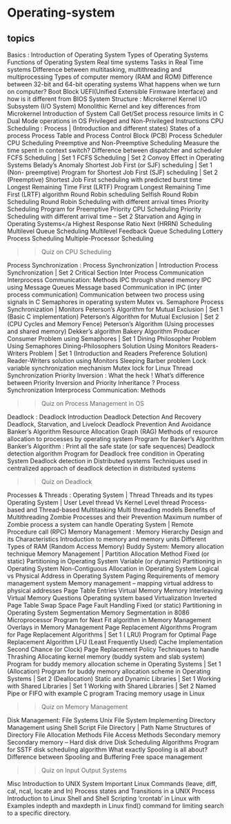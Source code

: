 # Operating-system

## topics 
Basics :
Introduction of Operating System
Types of Operating Systems
Functions of Operating System
Real time systems
Tasks in Real Time systems
Difference between multitasking, multithreading and multiprocessing
Types of computer memory (RAM and ROM)
Difference between 32-bit and 64-bit operating systems
What happens when we turn on computer?
Boot Block
UEFI(Unified Extensible Firmware Interface) and how is it different from BIOS
System Structure :
Microkernel
Kernel I/O Subsystem (I/O System)
Monolithic Kernel and key differences from Microkernel
Introduction of System Call
Get/Set process resource limits in C
Dual Mode operations in OS
Privileged and Non-Privileged Instructions
CPU Scheduling :
Process | (Introduction and different states)
States of a process
Process Table and Process Control Block (PCB)
Process Scheduler
CPU Scheduling
Preemptive and Non-Preemptive Scheduling
Measure the time spent in context switch?
Difference between dispatcher and scheduler
FCFS Scheduling | Set 1
FCFS Scheduling | Set 2
Convoy Effect in Operating Systems
Belady’s Anomaly
Shortest Job First (or SJF) scheduling | Set 1 (Non- preemptive)
Program for Shortest Job First (SJF) scheduling | Set 2 (Preemptive)
Shortest Job First scheduling with predicted burst time
Longest Remaining Time First (LRTF) Program
Longest Remaining Time First (LRTF) algorithm
Round Robin scheduling
Selfish Round Robin Scheduling
Round Robin Scheduling with different arrival times
Priority Scheduling
Program for Preemptive Priority CPU Scheduling
Priority Scheduling with different arrival time – Set 2
Starvation and Aging in Operating Systems</a
Highest Response Ratio Next (HRRN) Scheduling
Multilevel Queue Scheduling
Multilevel Feedback Queue Scheduling
Lottery Process Scheduling
Multiple-Processor Scheduling
>> Quiz on CPU Scheduling

Process Synchronization :
Process Synchronization | Introduction
Process Synchronization | Set 2
Critical Section
Inter Process Communication
Interprocess Communication: Methods
IPC through shared memory
IPC using Message Queues
Message based Communication in IPC (inter process communication)
Communication between two process using signals in C
Semaphores in operating system
Mutex vs. Semaphore
Process Synchronization | Monitors
Peterson’s Algorithm for Mutual Exclusion | Set 1 (Basic C implementation)
Peterson’s Algorithm for Mutual Exclusion | Set 2 (CPU Cycles and Memory Fence)
Peterson’s Algorithm (Using processes and shared memory)
Dekker’s algorithm
Bakery Algorithm
Producer Consumer Problem using Semaphores | Set 1
Dining Philosopher Problem Using Semaphores
Dining-Philosophers Solution Using Monitors
Readers-Writers Problem | Set 1 (Introduction and Readers Preference Solution)
Reader-Writers solution using Monitors
Sleeping Barber problem
Lock variable synchronization mechanism
Mutex lock for Linux Thread Synchronization
Priority Inversion : What the heck !
What’s difference between Priority Inversion and Priority Inheritance ?
Process Synchronization
Interprocess Communication: Methods
>> Quiz on Process Management in OS

Deadlock :
Deadlock Introduction
Deadlock Detection And Recovery
Deadlock, Starvation, and Livelock
Deadlock Prevention And Avoidance
Banker’s Algorithm
Resource Allocation Graph (RAG)
Methods of resource allocation to processes by operating system
Program for Banker’s Algorithm
Banker’s Algorithm : Print all the safe state (or safe sequences)
Deadlock detection algorithm
Program for Deadlock free condition in Operating System
Deadlock detection in Distributed systems
Techniques used in centralized approach of deadlock detection in distributed systems
>> Quiz on Deadlock

Processes & Threads :
Operating System | Thread
Threads and its types
Operating System | User Level thread Vs Kernel Level thread
Process-based and Thread-based Multitasking
Multi threading models
Benefits of Multithreading
Zombie Processes and their Prevention
Maximum number of Zombie process a system can handle
Operating System | Remote Procedure call (RPC)
Memory Management :
Memory Hierarchy Design and its Characteristics
Introduction to memory and memory units
Different Types of RAM (Random Access Memory)
Buddy System: Memory allocation technique
Memory Management | Partition Allocation Method
Fixed (or static) Partitioning in Operating System
Variable (or dynamic) Partitioning in Operating System
Non-Contiguous Allocation in Operating System
Logical vs Physical Address in Operating System
Paging
Requirements of memory management system
Memory management – mapping virtual address to physical addresses
Page Table Entries
Virtual Memory
Memory Interleaving
Virtual Memory Questions
Operating system based Virtualization
Inverted Page Table
Swap Space
Page Fault Handling
Fixed (or static) Partitioning in Operating System
Segmentation
Memory Segmentation in 8086 Microprocessor
Program for Next Fit algorithm in Memory Management
Overlays in Memory Management
Page Replacement Algorithms
Program for Page Replacement Algorithms | Set 1 ( LRU)
Program for Optimal Page Replacement Algorithm
LFU (Least Frequently Used) Cache Implementation
Second Chance (or Clock) Page Replacement Policy
Techniques to handle Thrashing
Allocating kernel memory (buddy system and slab system)
Program for buddy memory allocation scheme in Operating Systems | Set 1 (Allocation)
Program for buddy memory allocation scheme in Operating Systems | Set 2 (Deallocation)
Static and Dynamic Libraries | Set 1
Working with Shared Libraries | Set 1
Working with Shared Libraries | Set 2
Named Pipe or FIFO with example C program
Tracing memory usage in Linux
>> Quiz on Memory Management

Disk Management:
File Systems
Unix File System
Implementing Directory Management using Shell Script
File Directory | Path Name
Structures of Directory
File Allocation Methods
File Access Methods
Secondary memory
Secondary memory – Hard disk drive
Disk Scheduling Algorithms
Program for SSTF disk scheduling algorithm
What exactly Spooling is all about?
Difference between Spooling and Buffering
Free space management
>> Quiz on Input Output Systems

Misc
Introduction to UNIX System
Important Linux Commands (leave, diff, cal, ncal, locate and ln)
Process states and Transitions in a UNIX Process
Introduction to Linux Shell and Shell Scripting
‘crontab’ in Linux with Examples
indepth and maxdepth in Linux find() command for limiting search to a specific directory.
